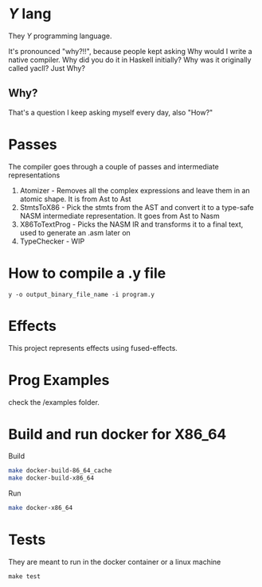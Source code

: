 # _Y_ lang

They _Y_ programming language. 

It's pronounced "why?!!", because people kept asking Why would
I write a native compiler. Why did you do it in Haskell initially?
Why was it originally called yacll? Just Why?

## Why?

That's a question I keep asking myself every day, also "How?"

# Passes

The compiler goes through a couple of passes and intermediate representations

1. Atomizer - Removes all the complex expressions and leave them in an atomic shape.
It is from Ast to Ast
2. StmtsToX86 - Pick the stmts from the AST and convert it to a type-safe NASM intermediate
representation. It goes from Ast to Nasm
3. X86ToTextProg - Picks the NASM IR and transforms it to a final text, used to generate an .asm 
later on
4. TypeChecker - WIP

# How to compile a .y file

```
y -o output_binary_file_name -i program.y
```

# Effects

This project represents effects using fused-effects.

# Prog Examples

check the /examples folder.

# Build and run docker for X86_64

Build

``` sh
make docker-build-86_64_cache
make docker-build-x86_64
```

Run

``` sh
make docker-x86_64
```

# Tests

They are meant to run in the docker container or a linux machine

```
make test
```

